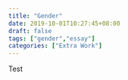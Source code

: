 ```yaml
---
title: "Gender"
date: 2019-10-01T10:27:45+08:00
draft: false
tags: ["gender","essay"]
categories: ["Extra Work"]
---
```


Test